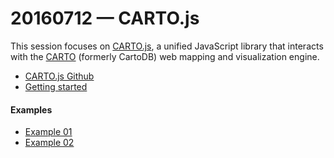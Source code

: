 # 20160712 &mdash; CARTO.js

This session focuses on [CARTO.js](https://carto.com/docs/carto-engine/carto-js/), a unified JavaScript library that interacts with the [CARTO](https://carto.com/) (formerly CartoDB) web mapping and visualization engine.

* [CARTO.js Github](https://github.com/CartoDB/cartodb.js)
* [Getting started](https://carto.com/docs/carto-engine/carto-js/getting-started/)

#### Examples
 
* [Example 01](https://github.com/emilyfuhrman/map-club/tree/master/2016_Summer/Session_01/Examples/Example_01.html)
* [Example 02](https://github.com/emilyfuhrman/map-club/tree/master/2016_Summer/Session_01/Examples/Example_02.html)